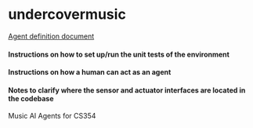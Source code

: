 # undercovermusic

[Agent definition document](https://docs.google.com/document/d/1YfatTyF1Ui6guxlBx6pBeKooGJN84Sf_J7s8BFprLtY/edit?usp=sharing)

#### Instructions on how to set up/run the unit tests of the environment

#### Instructions on how a human can act as an agent

#### Notes to clarify where the sensor and actuator interfaces are located in the codebase

Music AI Agents for CS354
